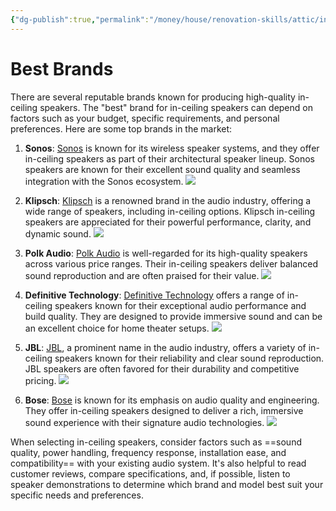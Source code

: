 ```yaml
---
{"dg-publish":true,"permalink":"/money/house/renovation-skills/attic/in-ceiling-speakers/","tags":["oakmore"],"created":"Jul 06, 2023, 10:13 PM"}
---
```



# Best Brands

There are several reputable brands known for producing high-quality in-ceiling speakers. The "best" brand for in-ceiling speakers can depend on factors such as your budget, specific requirements, and personal preferences. Here are some top brands in the market:

1. **Sonos**: [Sonos](https://www.amazon.com/Sonos-Ceiling-Speakers-Architectural-Listening/dp/B07MC9GLBX) is known for its wireless speaker systems, and they offer in-ceiling speakers as part of their architectural speaker lineup. Sonos speakers are known for their excellent sound quality and seamless integration with the Sonos ecosystem. ![](https://m.media-amazon.com/images/I/81SHvKpWRIL._AC_SL1500_.jpg)
    
2. **Klipsch**: [Klipsch](https://www.amazon.com/Klipsch-CDT-5800-C-II-Ceiling-Speaker/dp/B0074WSYXC) is a renowned brand in the audio industry, offering a wide range of speakers, including in-ceiling options. Klipsch in-ceiling speakers are appreciated for their powerful performance, clarity, and dynamic sound. ![](https://m.media-amazon.com/images/I/91y5AdTyp7L._AC_SL1500_.jpg)
    
3. **Polk Audio**: [Polk Audio](https://www.amazon.com/Polk-Audio-Including-Installation-Paintable/dp/B07BR3DMHV) is well-regarded for its high-quality speakers across various price ranges. Their in-ceiling speakers deliver balanced sound reproduction and are often praised for their value. ![](https://m.media-amazon.com/images/I/81aiuMNO8eL._AC_SL1500_.jpg)
    
4. **Definitive Technology**: [Definitive Technology](https://www.amazon.com/Herdio-Ceiling-Speakers-Speaker-Placement/dp/B09N73HK3F) offers a range of in-ceiling speakers known for their exceptional audio performance and build quality. They are designed to provide immersive sound and can be an excellent choice for home theater setups. ![](https://m.media-amazon.com/images/I/719d3w7kjsL._AC_SL1500_.jpg)
    
5. **JBL**: [JBL](https://www.amazon.com/JBL-8128-Full-range-Ceiling-Loudspeaker/dp/B00KI455LC), a prominent name in the audio industry, offers a variety of in-ceiling speakers known for their reliability and clear sound reproduction. JBL speakers are often favored for their durability and competitive pricing. ![](https://m.media-amazon.com/images/I/71ntLvyV5vL._AC_SL1200_.jpg)
    
6. **Bose**: [Bose](https://www.amazon.com/Bose-Virtually-Invisible-Ceiling-742897-0200/dp/B013WQIDAW) is known for its emphasis on audio quality and engineering. They offer in-ceiling speakers designed to deliver a rich, immersive sound experience with their signature audio technologies. ![](https://m.media-amazon.com/images/I/61NOhkAi9-L._AC_SL1200_.jpg)
    

When selecting in-ceiling speakers, consider factors such as ==sound quality, power handling, frequency response, installation ease, and compatibility== with your existing audio system. It's also helpful to read customer reviews, compare specifications, and, if possible, listen to speaker demonstrations to determine which brand and model best suit your specific needs and preferences.